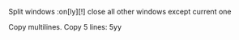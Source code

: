 Split windows
:on[ly][!] close all other windows except current one

Copy multilines. Copy 5 lines:
5yy


